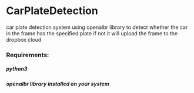 # CarPlateDetection
car plate detection system using openalbr library to detect whether the car in the frame has the specified plate if not it will upload the frame to the dropbox cloud



<h3>Requirements:</h3> 
<h5> python3</h5>
<h5>openalbr library installed on your system </h5>
